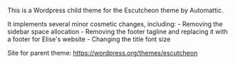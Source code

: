 This is a Wordpress child theme for the Escutcheon theme by Automattic.

It implements several minor cosmetic changes, including:
	- Removing the sidebar space allocation
	- Removing the footer tagline and replacing it with a footer for Elise's website
	- Changing the title font size 

Site for parent theme: https://wordpress.org/themes/escutcheon
